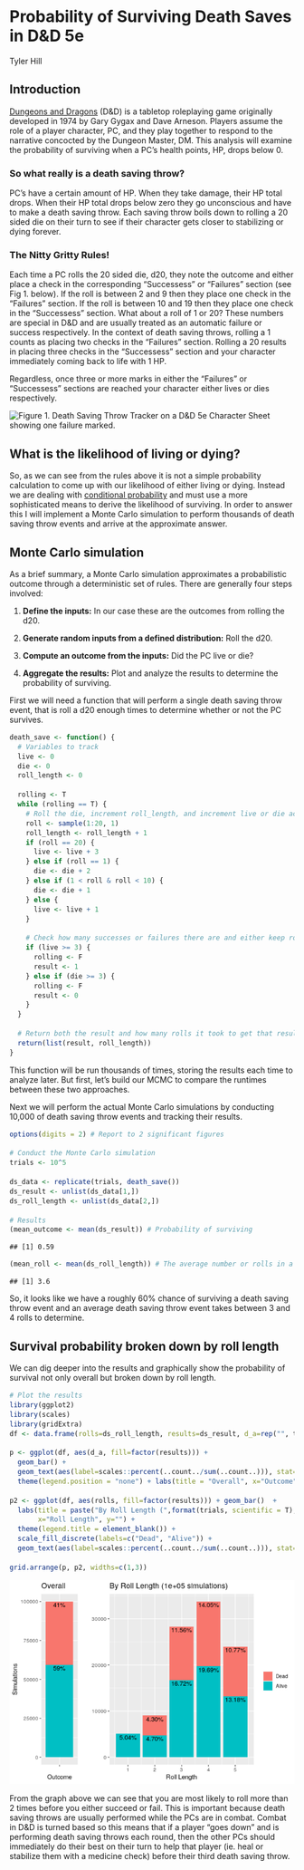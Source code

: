Probability of Surviving Death Saves in D\&D 5e
================
Tyler Hill

## Introduction

[Dungeons and
Dragons](https://en.wikipedia.org/wiki/Dungeons_%26_Dragons) (D\&D) is a
tabletop roleplaying game originally developed in 1974 by Gary Gygax and
Dave Arneson. Players assume the role of a player character, PC, and
they play together to respond to the narrative concocted by the Dungeon
Master, DM. This analysis will examine the probability of surviving when
a PC’s health points, HP, drops below 0.

### So what really is a death saving throw?

PC’s have a certain amount of HP. When they take damage, their HP total
drops. When their HP total drops below zero they go unconscious and have
to make a death saving throw. Each saving throw boils down to rolling a
20 sided die on their turn to see if their character gets closer to
stabilizing or dying forever.

### The Nitty Gritty Rules\!

Each time a PC rolls the 20 sided die, d20, they note the outcome and
either place a check in the corresponding “Successess” or “Failures”
section (see Fig 1. below). If the roll is between 2 and 9 then they
place one check in the “Failures” section. If the roll is between 10 and
19 then they place one check in the “Successess” section. What about a
roll of 1 or 20? These numbers are special in D\&D and are usually
treated as an automatic failure or success respectively. In the context
of death saving throws, rolling a 1 counts as placing two checks in the
“Failures” section. Rolling a 20 results in placing three checks in
the “Successess” section and your character immediately coming back to
life with 1 HP.

Regardless, once three or more marks in either the “Failures” or
“Successess” sections are reached your character either lives or dies
respectively.

![Figure 1. Death Saving Throw Tracker on a D\&D 5e Character Sheet
showing one failure marked.](death_save_box.png)

## What is the likelihood of living or dying?

So, as we can see from the rules above it is not a simple probability
calculation to come up with our likelihood of either living or dying.
Instead we are dealing with [conditional
probability](https://en.wikipedia.org/wiki/Conditional_probability) and
must use a more sophisticated means to derive the likelihood of
surviving. In order to answer this I will implement a Monte Carlo
simulation to perform thousands of death saving throw events and arrive
at the approximate answer.

## Monte Carlo simulation

As a brief summary, a Monte Carlo simulation approximates a
probabilistic outcome through a deterministic set of rules. There are
generally four steps involved:

1.  **Define the inputs:** In our case these are the outcomes from
    rolling the d20.

2.  **Generate random inputs from a defined distribution:** Roll the
    d20.

3.  **Compute an outcome from the inputs:** Did the PC live or die?

4.  **Aggregate the results:** Plot and analyze the results to determine
    the probability of surviving.

First we will need a function that will perform a single death saving
throw event, that is roll a d20 enough times to determine whether or not
the PC survives.

``` r
death_save <- function() {
  # Variables to track
  live <- 0
  die <- 0
  roll_length <- 0
  
  rolling <- T
  while (rolling == T) {
    # Roll the die, increment roll_length, and increment live or die accordingly
    roll <- sample(1:20, 1)
    roll_length <- roll_length + 1
    if (roll == 20) {
      live <- live + 3
    } else if (roll == 1) {
      die <- die + 2
    } else if (1 < roll & roll < 10) {
      die <- die + 1
    } else {
      live <- live + 1
    }
    
    # Check how many successes or failures there are and either keep rolling or not
    if (live >= 3) {
      rolling <- F
      result <- 1
    } else if (die >= 3) {
      rolling <- F
      result <- 0
    }
  }
  
  # Return both the result and how many rolls it took to get that result in a list
  return(list(result, roll_length))
}
```

This function will be run thousands of times, storing the results each
time to analyze later. But first, let’s build our MCMC to compare the
runtimes between these two approaches.

Next we will perform the actual Monte Carlo simulations by conducting
10,000 of death saving throw events and tracking their results.

``` r
options(digits = 2) # Report to 2 significant figures

# Conduct the Monte Carlo simulation
trials <- 10^5

ds_data <- replicate(trials, death_save())
ds_result <- unlist(ds_data[1,])
ds_roll_length <- unlist(ds_data[2,])

# Results
(mean_outcome <- mean(ds_result)) # Probability of surviving
```

    ## [1] 0.59

``` r
(mean_roll <- mean(ds_roll_length)) # The average number or rolls in a death saving throw event
```

    ## [1] 3.6

So, it looks like we have a roughly 60% chance of surviving a death
saving throw event and an average death saving throw event takes between
3 and 4 rolls to determine.

## Survival probability broken down by roll length

We can dig deeper into the results and graphically show the probability
of survival not only overall but broken down by roll length.

``` r
# Plot the results
library(ggplot2)
library(scales)
library(gridExtra)
df <- data.frame(rolls=ds_roll_length, results=ds_result, d_a=rep("", trials))

p <- ggplot(df, aes(d_a, fill=factor(results))) + 
  geom_bar() +
  geom_text(aes(label=scales::percent(..count../sum(..count..))), stat='count', position="stack", vjust=1.2) +
  theme(legend.position = "none") + labs(title = "Overall", x="Outcome", y="Simulations")

p2 <- ggplot(df, aes(rolls, fill=factor(results))) + geom_bar()  + 
  labs(title = paste("By Roll Length (",format(trials, scientific = T), " simulations)", sep=""), 
       x="Roll Length", y="") +
  theme(legend.title = element_blank()) + 
  scale_fill_discrete(labels=c("Dead", "Alive")) +
  geom_text(aes(label=scales::percent(..count../sum(..count..))), stat='count', position="stack", vjust=1.2) 

grid.arrange(p, p2, widths=c(1,3))
```

![](death_save_probs_files/figure-gfm/unnamed-chunk-3-1.png)<!-- -->

From the graph above we can see that you are most likely to roll more
than 2 times before you either succeed or fail. This is important
because death saving throws are usually performed while the PCs are in
combat. Combat in D\&D is turned based so this means that if a player
“goes down” and is performing death saving throws each round, then the
other PCs should immediately do their best on their turn to help that
player (ie. heal or stabilize them with a medicine check) before their
third death saving throw.
